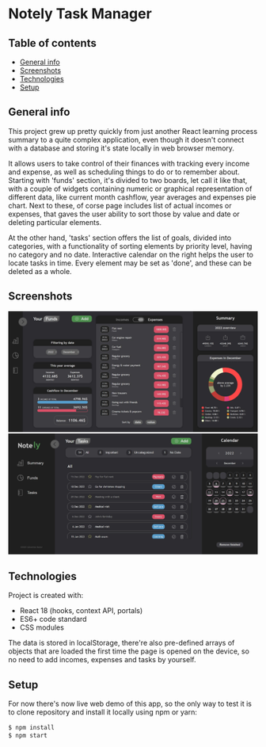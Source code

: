 # Notely Task Manager

## Table of contents

- [General info](#general-info)
- [Screenshots](#screenshots)
- [Technologies](#technologies)
- [Setup](#setup)

## General info

This project grew up pretty quickly from just another React learning process summary to a quite complex application, even though it doesn't connect with a database and storing it's state locally in web browser memory.

It allows users to take control of their finances with tracking every income and expense, as well as scheduling things to do or to remember about. Starting with 'funds' section, it's divided to two boards, let call it like that, with a couple of widgets containing numeric or graphical representation of different data, like current month cashflow, year averages and expenses pie chart. Next to these, of corse page includes list of actual incomes or expenses, that gaves the user ability to sort those by value and date or deleting particular elements.

At the other hand, 'tasks' section offers the list of goals, divided into categories, with a functionality of sorting elements by priority level, having no category and no date. Interactive calendar on the right helps the user to locate tasks in time. Every element may be set as 'done', and these can be deleted as a whole.

## Screenshots

![Funds page view](./src/assets/view_1.jpg)
![Tasks page view](./src/assets/view_2.jpg)

## Technologies

Project is created with:

- React 18 (hooks, context API, portals)
- ES6+ code standard
- CSS modules

The data is stored in localStorage, there're also pre-defined arrays of objects that are loaded the first time the page is opened on the device, so no need to add incomes, expenses and tasks by yourself.

## Setup

For now there's now live web demo of this app, so the only way to test it is to clone repository and install it locally using npm or yarn:

```
$ npm install
$ npm start
```
